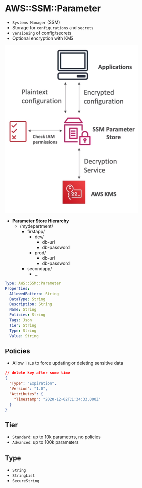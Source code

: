 # AWS::SSM::Parameter

- `Systems Manager` (SSM)
- Storage for `configurations` and `secrets`
- `Versioning` of config/secrets
- Optional encryption with KMS

![SSM](.images/ssm.png)

- **Parameter Store Hierarchy**
  - /mydepartment/
    - firstapp/
      - dev/
        - db-url
        - db-password
      - prod/
        - db-url
        - db-password
    - secondapp/
      - ...

```yaml
Type: AWS::SSM::Parameter
Properties:
  AllowedPattern: String
  DataType: String
  Description: String
  Name: String
  Policies: String
  Tags: Json
  Tier: String
  Type: String
  Value: String
```

## Policies

- Allow `TTL`s to force updating or deleting sensitive data

```json
// delete key after some time
{
  "Type": "Expiration",
  "Version": "1.0",
  "Attributes": {
    "Timestamp": "2020-12-02T21:34:33.000Z"
  }
}
```

## Tier

- `Standard`: up to 10k parameters, no policies
- `Advanced`: up to 100k parameters

## Type

- `String`
- `StringList`
- `SecureString`
